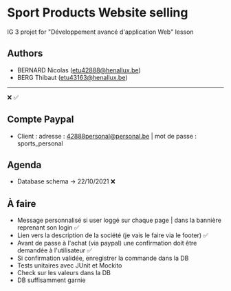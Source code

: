 # Sport Products Website selling
IG 3 projet for "Développement avancé d'application Web" lesson

## Authors
- BERNARD Nicolas (etu42888@henallux.be)
- BERG Thibaut (etu43163@henallux.be)

---
❌
✅

## Compte Paypal
- Client : adresse : 42888personal@personal.be | mot de passe : sports_personal

## Agenda
- Database schema -> 22/10/2021 ❌

## À faire
- Message personnalisé si user loggé sur chaque page | dans la bannière reprenant son login ✅
- Lien vers la description de la société (je vais le faire via le footer) ✅
- Avant de passe à l'achat (via paypal) une confirmation doit être demandée à l'utilisateur ✅
- Si confirmation validée, enregistrer la commande dans la DB
- Tests unitaires avec JUnit et Mockito
- Check sur les valeurs dans la DB
- DB suffisamment garnie